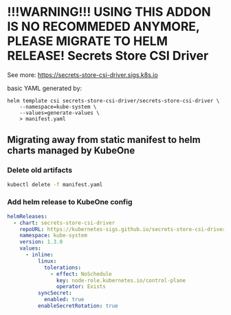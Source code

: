 # !!!WARNING!!! USING THIS ADDON IS NO RECOMMEDED ANYMORE, PLEASE MIGRATE TO HELM RELEASE! Secrets Store CSI Driver

See more: https://secrets-store-csi-driver.sigs.k8s.io

basic YAML generated by:

```
helm template csi secrets-store-csi-driver/secrets-store-csi-driver \
    --namespace=kube-system \
    --values=generate-values \
    > manifest.yaml
```

## Migrating away from static manifest to helm charts managed by KubeOne

### Delete old artifacts

```bash
kubectl delete -f manifest.yaml
```

### Add helm release to KubeOne config

```yaml
helmReleases:
  - chart: secrets-store-csi-driver
    repoURL: https://kubernetes-sigs.github.io/secrets-store-csi-driver/charts
    namespace: kube-system
    version: 1.3.0
    values:
      - inline:
          linux:
            tolerations:
              - effect: NoSchedule
                key: node-role.kubernetes.io/control-plane
                operator: Exists
          syncSecret:
            enabled: true
          enableSecretRotation: true
```
